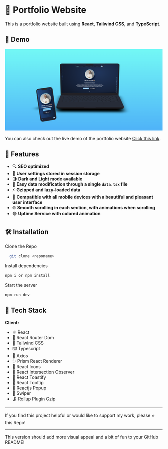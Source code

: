# 🚀 Portfolio Website

This is a portfolio website built using **React**, **Tailwind CSS**, and **TypeScript**.

## 🎉 Demo

![Screenshot](./Screenshot.png)

You can also check out the live demo of the portfolio website [Click this link](https://stoyan-galchev.onrender.com/).

## 🌟 Features

- 🔍 **SEO optimized**
- 💾 **User settings stored in session storage**
- 🌗 **Dark and Light mode available**
- 🔧 **Easy data modification through a single `data.tsx` file**
- ⚡ **Gzipped and lazy-loaded data**
- 📱 **Compatible with all mobile devices with a beautiful and pleasant user interface**
- 🌐 **Smooth scrolling in each section, with animations when scrolling**
- 🟢 **Uptime Service with colored animation**

## 🛠️ Installation

Clone the Repo

```bash
  git clone <reponame>
```

Install dependencies

```bash
npm i or npm install
```

Start the server

```bash
npm run dev
```

## 🧰 Tech Stack

**Client:**  
- ⚛️ React
- 🧭 React Router Dom
- 🎨 Tailwind CSS
- ⌨️ Typescript
- 📡 Axios
- ✨ Prism React Renderer
- 🎉 React Icons
- 👀 React Intersection Observer
- 🔔 React Toastify
- 💬 React Tooltip
- 🎈 Reactjs Popup
- 🚀 Swiper
- 🗜️ Rollup Plugin Gzip

---

If you find this project helpful or would like to support my work, please ⭐ this Repo!

---

This version should add more visual appeal and a bit of fun to your GitHub README!
